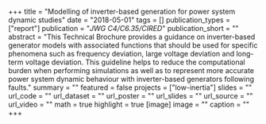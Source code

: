 +++
title = "Modelling of inverter-based generation for power system dynamic studies"
date = "2018-05-01"
tags = []
publication_types = ["report"]
publication = "_JWG C4/C6.35/CIRED_"
publication_short = ""
abstract = "This Technical Brochure provides a guidance on inverter-based generator models with associated functions that should be used for specific phenomena such as frequency deviation, large voltage deviation and long-term voltage deviation. This guideline helps to reduce the computational burden when performing simulations as well as to represent more accurate power system dynamic behaviour with inverter-based generators following faults."
summary = ""
featured = false
projects = ["low-inertia"]
slides = ""
url_code = ""
url_dataset = ""
url_poster = ""
url_slides = ""
url_source = ""
url_video = ""
math = true
highlight = true
[image]
image = ""
caption = ""
+++

